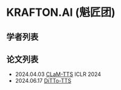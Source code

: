 # KRAFTON.AI (魁匠团)


## 学者列表

## 论文列表

- 2024.04.03 [CLaM-TTS](../Models/Speech_LLM/2024.04.03_CLaM-TTS.md) ICLR 2024
- 2024.06.17 [DiTTo-TTS](../Models/Diffusion/2024.06.17_DiTTo-TTS.md)